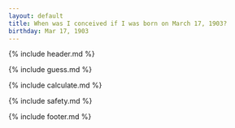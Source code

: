 ```yaml
---
layout: default
title: When was I conceived if I was born on March 17, 1903?
birthday: Mar 17, 1903
---
```


{% include header.md %}

{% include guess.md %}

{% include calculate.md %}

{% include safety.md %}

{% include footer.md %}



